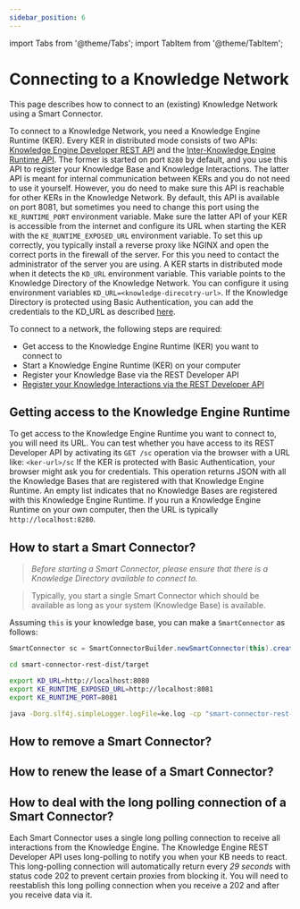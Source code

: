 ```yaml
---
sidebar_position: 6
---
```


import Tabs from '@theme/Tabs';
import TabItem from '@theme/TabItem';

# Connecting to a Knowledge Network
This page describes how to connect to an (existing) Knowledge Network using a Smart Connector.

To connect to a Knowledge Network, you need a Knowledge Engine Runtime (KER).
Every KER in distributed mode consists of two APIs: [Knowledge Engine Developer REST API](https://github.com/TNO/knowledge-engine/blob/1.3.1/smart-connector-rest-server/src/main/resources/openapi-sc.yaml) and the [Inter-Knowledge Engine Runtime API](https://github.com/TNO/knowledge-engine/blob/1.3.1/smart-connector/src/main/resources/openapi-inter-ker.yaml).
The former is started on port `8280` by default, and you use this API to register your Knowledge Base and Knowledge Interactions.
The latter API is meant for internal communication between KERs and you do not need to use it yourself.
However, you do need to make sure this API is reachable for other KERs in the Knowledge Network.
By default, this API is available on port 8081, but sometimes you need to change this port using the `KE_RUNTIME_PORT` environment variable.
Make sure the latter API of your KER is accessible from the internet and configure its URL when starting the KER with the `KE_RUNTIME_EXPOSED_URL` environment variable.
To set this up correctly, you typically install a reverse proxy like NGINX and open the correct ports in the firewall of the server.
For this you need to contact the administrator of the server you are using.
A KER starts in distributed mode when it detects the `KD_URL` environment variable.
This variable points to the Knowledge Directory of the Knowledge Network.
You can configure it using environment variables `KD_URL=<knowledge-direcotry-url>`.
If the Knowledge Directory is protected using Basic Authentication, you can add the credentials to the KD_URL as described [here](https://stackoverflow.com/a/50528734).



To connect to a network, the following steps are required:
* Get access to the Knowledge Engine Runtime (KER) you want to connect to
* Start a Knowledge Engine Runtime (KER) on your computer
* Register your Knowledge Base via the REST Developer API
* [Register your Knowledge Interactions via the REST Developer API](./knowledge-interactions.md)

## Getting access to the Knowledge Engine Runtime
To get access to the Knowledge Engine Runtime you want to connect to, you will need its URL.
You can test whether you have access to its REST Developer API by activating its `GET /sc` operation via the browser with a URL like: `<ker-url>/sc`
If the KER is protected with Basic Authentication, your browser might ask you for credentials. 
This operation returns JSON with all the Knowledge Bases that are registered with that Knowledge Engine Runtime.
An empty list indicates that no Knowledge Bases are registered with this Knowledge Engine Runtime.
If you run a Knowledge Engine Runtime on your own computer, then the URL is typically `http://localhost:8280`.

## How to start a Smart Connector?
> *Before starting a Smart Connector, please ensure that there is a Knowledge Directory available to connect to.*

> Typically, you start a single Smart Connector which should be available as long as your system (Knowledge Base) is available.

<Tabs groupId="tke-usage">
<TabItem value="java" label="Java">

Assuming `this` is your knowledge base, you can make a `SmartConnector` as follows:

```java
SmartConnector sc = SmartConnectorBuilder.newSmartConnector(this).create();
```

</TabItem>
<TabItem value="bash" label="Rest API">

```bash
cd smart-connector-rest-dist/target

export KD_URL=http://localhost:8080
export KE_RUNTIME_EXPOSED_URL=http://localhost:8081
export KE_RUNTIME_PORT=8081

java -Dorg.slf4j.simpleLogger.logFile=ke.log -cp "smart-connector-rest-dist-1.3.1.jar:dependency/*" eu.knowledge.engine.rest.Main 8280
```

</TabItem>
</Tabs>

## How to remove a Smart Connector?

## How to renew the lease of a Smart Connector?

## How to deal with the long polling connection of a Smart Connector?
Each Smart Connector uses a single long polling connection to receive all interactions from the Knowledge Engine.
The Knowledge Engine REST Developer API uses long-polling to notify you when your KB needs to react.
This long-polling connection will automatically return every *29 seconds* with status code 202 to prevent certain proxies from blocking it.
You will need to reestablish this long polling connection when you receive a 202 and after you receive data via it.

